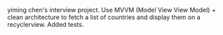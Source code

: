 yiming chen's interview project.
Use MVVM (Model View View Model) + clean architecture to fetch a list of countries and display them on a recyclerview.
Added tests.
